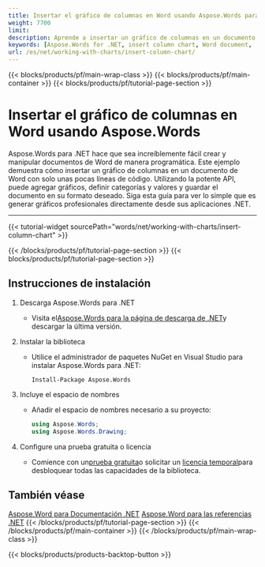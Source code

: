 ```yaml
---
title: Insertar el gráfico de columnas en Word usando Aspose.Words para .NET
weight: 7700
limit: 
description: Aprende a insertar un gráfico de columnas en un documento de Word utilizando Aspose.Words para .NET. Guía paso a paso con código, creación de gráficos y guardar su documento.
keywords: [Aspose.Words for .NET, insert column chart, Word document, .NET charts, Aspose chart example, document builder, chart insertion tutorial]
url: /es/net/working-with-charts/insert-column-chart/
---
```

{{< blocks/products/pf/main-wrap-class >}}
{{< blocks/products/pf/main-container >}}
{{< blocks/products/pf/tutorial-page-section >}}

# Insertar el gráfico de columnas en Word usando Aspose.Words

Aspose.Words para .NET hace que sea increíblemente fácil crear y manipular documentos de Word de manera programática. Este ejemplo demuestra cómo insertar un gráfico de columnas en un documento de Word con solo unas pocas líneas de código. Utilizando la potente API, puede agregar gráficos, definir categorías y valores y guardar el documento en su formato deseado. Siga esta guía para ver lo simple que es generar gráficos profesionales directamente desde sus aplicaciones .NET.

---
{{< tutorial-widget sourcePath="words/net/working-with-charts/insert-column-chart" >}}

{{< /blocks/products/pf/tutorial-page-section >}}
{{< blocks/products/pf/tutorial-page-section >}}
## Instrucciones de instalación  

1. Descarga Aspose.Words para .NET  
   * Visita el[Aspose.Words para la página de descarga de .NET](https://releases.aspose.com/words/net/)y descargar la última versión.  

2. Instalar la biblioteca  
   * Utilice el administrador de paquetes NuGet en Visual Studio para instalar Aspose.Words para .NET:  
     ```
     Install-Package Aspose.Words
     ```

3. Incluye el espacio de nombres  
   * Añadir el espacio de nombres necesario a su proyecto:  
     ```csharp
     using Aspose.Words;
     using Aspose.Words.Drawing;
     ```

4. Configure una prueba gratuita o licencia  
   * Comience con un[prueba gratuita](https://releases.aspose.com/)o solicitar un [licencia temporal](https://purchase.aspose.com/temporary-license/)para desbloquear todas las capacidades de la biblioteca.

## También véase
[Aspose.Word para Documentación .NET](https://docs.aspose.com/words/net/)
[Aspose.Word para las referencias .NET](https://reference.aspose.com/words/net/)
{{< /blocks/products/pf/tutorial-page-section >}}
{{< /blocks/products/pf/main-container >}}
{{< /blocks/products/pf/main-wrap-class >}}

{{< blocks/products/products-backtop-button >}}
